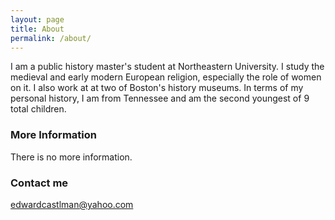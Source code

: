 ```yaml
---
layout: page
title: About
permalink: /about/
---
```


I am a public history master's student at Northeastern University. I study the medieval and early modern European religion, especially the role of women on it. I also work at at two of Boston's history museums. In terms of my personal history, I am from Tennessee and am the second youngest of 9 total children. 

### More Information

There is no more information.

### Contact me

[edwardcastlman@yahoo.com](mailto:edwardcastlman@yahoo.com)
